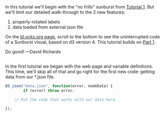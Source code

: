 <!--- Sunburst Tutorial (d3 v4), Part 3 -->

## 
In this tutorial we'll begin with the "no frills" sunburst from [Tutorial 1](https://bl.ocks.org/denjn5/e1cdbbe586ac31747b4a304f8f86efa5). But we'll limit our detailed walk-through to the 2 new features:
1) properly-rotated labels
2) data loaded from external json file

On the [bl.ocks.org page](https://bl.ocks.org/denjn5/f059c1f78f9c39d922b1c208815d18af), scroll to the bottom to see the uninterrupted code of a Sunburst visual, based on d3 version 4. This tutorial builds on [Part 1](https://bl.ocks.org/denjn5/e1cdbbe586ac31747b4a304f8f86efa5).

Do good!  —David Richards


## 
In the first tutorial we began with the web page and variable definitions. This time, we'll skip all of that and go right for the first new code: getting data from our *.json file.

``` javascript
d3.json("data.json", function(error, nodeData) {
        if (error) throw error;

    // Put the code that works with our data here.
    
});
```


